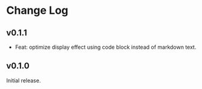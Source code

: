 # Change Log

## v0.1.1

- Feat: optimize display effect using code block instead of markdown text.

## v0.1.0

Initial release.
